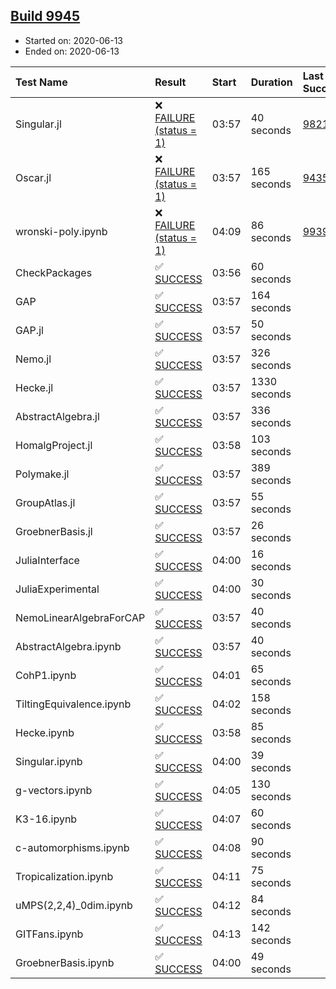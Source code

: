 ## [Build 9945](https://oscarci.mathematik.uni-kl.de/job/oscar/9945/)

* Started on: 2020-06-13
* Ended on: 2020-06-13

| Test Name    | Result | Start | Duration | Last Success | First Failure |
|:-------------|:-------|:------|:---------|:-------------|:--------------|
| Singular.jl | ❌ [FAILURE (status = 1)](https://oscarci.mathematik.uni-kl.de/job/oscar/9945/artifact/logs/build-9945/Singular.jl.log) | 03:57 | 40 seconds | [9821](https://oscarci.mathematik.uni-kl.de/job/oscar/9821/) | [9822](https://oscarci.mathematik.uni-kl.de/job/oscar/9822/) |
| Oscar.jl | ❌ [FAILURE (status = 1)](https://oscarci.mathematik.uni-kl.de/job/oscar/9945/artifact/logs/build-9945/Oscar.jl.log) | 03:57 | 165 seconds | [9435](https://oscarci.mathematik.uni-kl.de/job/oscar/9435/) | [9436](https://oscarci.mathematik.uni-kl.de/job/oscar/9436/) |
| wronski-poly.ipynb | ❌ [FAILURE (status = 1)](https://oscarci.mathematik.uni-kl.de/job/oscar/9945/artifact/logs/build-9945/wronski-poly.ipynb.log) | 04:09 | 86 seconds | [9939](https://oscarci.mathematik.uni-kl.de/job/oscar/9939/) | [9940](https://oscarci.mathematik.uni-kl.de/job/oscar/9940/) |
| CheckPackages | ✅ [SUCCESS](https://oscarci.mathematik.uni-kl.de/job/oscar/9945/artifact/logs/build-9945/CheckPackages.log) | 03:56 | 60 seconds |  |  |
| GAP | ✅ [SUCCESS](https://oscarci.mathematik.uni-kl.de/job/oscar/9945/artifact/logs/build-9945/GAP.log) | 03:57 | 164 seconds |  |  |
| GAP.jl | ✅ [SUCCESS](https://oscarci.mathematik.uni-kl.de/job/oscar/9945/artifact/logs/build-9945/GAP.jl.log) | 03:57 | 50 seconds |  |  |
| Nemo.jl | ✅ [SUCCESS](https://oscarci.mathematik.uni-kl.de/job/oscar/9945/artifact/logs/build-9945/Nemo.jl.log) | 03:57 | 326 seconds |  |  |
| Hecke.jl | ✅ [SUCCESS](https://oscarci.mathematik.uni-kl.de/job/oscar/9945/artifact/logs/build-9945/Hecke.jl.log) | 03:57 | 1330 seconds |  |  |
| AbstractAlgebra.jl | ✅ [SUCCESS](https://oscarci.mathematik.uni-kl.de/job/oscar/9945/artifact/logs/build-9945/AbstractAlgebra.jl.log) | 03:57 | 336 seconds |  |  |
| HomalgProject.jl | ✅ [SUCCESS](https://oscarci.mathematik.uni-kl.de/job/oscar/9945/artifact/logs/build-9945/HomalgProject.jl.log) | 03:58 | 103 seconds |  |  |
| Polymake.jl | ✅ [SUCCESS](https://oscarci.mathematik.uni-kl.de/job/oscar/9945/artifact/logs/build-9945/Polymake.jl.log) | 03:57 | 389 seconds |  |  |
| GroupAtlas.jl | ✅ [SUCCESS](https://oscarci.mathematik.uni-kl.de/job/oscar/9945/artifact/logs/build-9945/GroupAtlas.jl.log) | 03:57 | 55 seconds |  |  |
| GroebnerBasis.jl | ✅ [SUCCESS](https://oscarci.mathematik.uni-kl.de/job/oscar/9945/artifact/logs/build-9945/GroebnerBasis.jl.log) | 03:57 | 26 seconds |  |  |
| JuliaInterface | ✅ [SUCCESS](https://oscarci.mathematik.uni-kl.de/job/oscar/9945/artifact/logs/build-9945/JuliaInterface.log) | 04:00 | 16 seconds |  |  |
| JuliaExperimental | ✅ [SUCCESS](https://oscarci.mathematik.uni-kl.de/job/oscar/9945/artifact/logs/build-9945/JuliaExperimental.log) | 04:00 | 30 seconds |  |  |
| NemoLinearAlgebraForCAP | ✅ [SUCCESS](https://oscarci.mathematik.uni-kl.de/job/oscar/9945/artifact/logs/build-9945/NemoLinearAlgebraForCAP.log) | 03:57 | 40 seconds |  |  |
| AbstractAlgebra.ipynb | ✅ [SUCCESS](https://oscarci.mathematik.uni-kl.de/job/oscar/9945/artifact/logs/build-9945/AbstractAlgebra.ipynb.log) | 03:57 | 40 seconds |  |  |
| CohP1.ipynb | ✅ [SUCCESS](https://oscarci.mathematik.uni-kl.de/job/oscar/9945/artifact/logs/build-9945/CohP1.ipynb.log) | 04:01 | 65 seconds |  |  |
| TiltingEquivalence.ipynb | ✅ [SUCCESS](https://oscarci.mathematik.uni-kl.de/job/oscar/9945/artifact/logs/build-9945/TiltingEquivalence.ipynb.log) | 04:02 | 158 seconds |  |  |
| Hecke.ipynb | ✅ [SUCCESS](https://oscarci.mathematik.uni-kl.de/job/oscar/9945/artifact/logs/build-9945/Hecke.ipynb.log) | 03:58 | 85 seconds |  |  |
| Singular.ipynb | ✅ [SUCCESS](https://oscarci.mathematik.uni-kl.de/job/oscar/9945/artifact/logs/build-9945/Singular.ipynb.log) | 04:00 | 39 seconds |  |  |
| g-vectors.ipynb | ✅ [SUCCESS](https://oscarci.mathematik.uni-kl.de/job/oscar/9945/artifact/logs/build-9945/g-vectors.ipynb.log) | 04:05 | 130 seconds |  |  |
| K3-16.ipynb | ✅ [SUCCESS](https://oscarci.mathematik.uni-kl.de/job/oscar/9945/artifact/logs/build-9945/K3-16.ipynb.log) | 04:07 | 60 seconds |  |  |
| c-automorphisms.ipynb | ✅ [SUCCESS](https://oscarci.mathematik.uni-kl.de/job/oscar/9945/artifact/logs/build-9945/c-automorphisms.ipynb.log) | 04:08 | 90 seconds |  |  |
| Tropicalization.ipynb | ✅ [SUCCESS](https://oscarci.mathematik.uni-kl.de/job/oscar/9945/artifact/logs/build-9945/Tropicalization.ipynb.log) | 04:11 | 75 seconds |  |  |
| uMPS(2,2,4)_0dim.ipynb | ✅ [SUCCESS](https://oscarci.mathematik.uni-kl.de/job/oscar/9945/artifact/logs/build-9945/uMPS-2-2-4-_0dim.ipynb.log) | 04:12 | 84 seconds |  |  |
| GITFans.ipynb | ✅ [SUCCESS](https://oscarci.mathematik.uni-kl.de/job/oscar/9945/artifact/logs/build-9945/GITFans.ipynb.log) | 04:13 | 142 seconds |  |  |
| GroebnerBasis.ipynb | ✅ [SUCCESS](https://oscarci.mathematik.uni-kl.de/job/oscar/9945/artifact/logs/build-9945/GroebnerBasis.ipynb.log) | 04:00 | 49 seconds |  |  |

